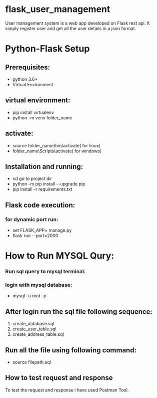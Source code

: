 # flask_user_management

User management system is a web app developed on Flask rest api. It simply register user and get all the user details in a json format.

# Python-Flask Setup
## Prerequisites:
* python 3.6+
* Virtual Environment

## virtual environment:
* pip install virtualenv
* python -m venv folder_name
## activate:
* source folder_name/bin/activate( for linux)
* folder_name\Scripts\activate( for windows)

## Installation and running:
* cd go to project dir
* python -m pip install --upgrade pip
* pip install -r requirements.txt

## Flask code execution:
### for dynamic port run:
* set FLASK_APP= manage.py
* flask run --port=2000 

# How to Run MYSQL Qury:

### Run sql query to mysql terminal:

### login with mysql database:
* mysql -u root -p

## After login run the sql file following sequence:
1. create_database.sql
2. create_user_table.sql
3. create_address_table.sql

## Run all the file using following command:
* source filepath.sql

## How to test request and response

To test the request and response i have used Postman Tool.
